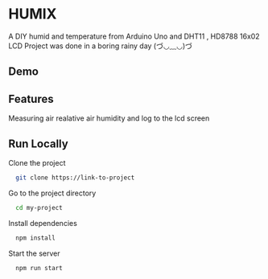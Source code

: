 
# HUMIX  
 A DIY humid and temperature  from Arduino Uno and DHT11 , HD8788 16x02 LCD 
 Project was done in a boring rainy day 
 	(づ◡﹏◡)づ

## Demo 

## Features
 Measuring air realative air humidity and log to the lcd screen  

## Run Locally

Clone the project

```bash
  git clone https://link-to-project
```

Go to the project directory

```bash
  cd my-project
```

Install dependencies

```bash
  npm install
```

Start the server

```bash
  npm run start
```

  

    